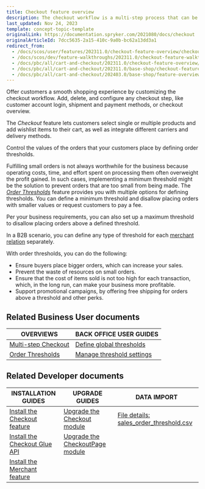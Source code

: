 ```yaml
---
title: Checkout feature overview
description: The checkout workflow is a multi-step process that can be fullly customized to fit your needs.
last_updated: Nov 24, 2023
template: concept-topic-template
originalLink: https://documentation.spryker.com/2021080/docs/checkout
originalArticleId: 7dcc5635-2a15-410c-9a0b-bc62a13dd3a1
redirect_from:
  - /docs/scos/user/features/202311.0/checkout-feature-overview/checkout-feature-overview.html
  - /docs/scos/dev/feature-walkthroughs/202311.0/checkout-feature-walkthrough.html
  - /docs/pbc/all/cart-and-checkout/202311.0/checkout-feature-overview/checkout-feature-overview.html
  - /docs/pbc/all/cart-and-checkout/202311.0/base-shop/checkout-feature-overview/checkout-feature-overview.html
  - /docs/pbc/all/cart-and-checkout/202403.0/base-shop/feature-overviews/checkout-feature-overview/checkout-feature-overview.html
---
```


Offer customers a smooth shopping experience by customizing the checkout workflow. Add, delete, and configure any checkout step, like customer account login, shipment and payment methods, or checkout overview.

The *Checkout* feature lets customers select single or multiple products and add wishlist items to their cart, as well as integrate different carriers and delivery methods.

Control the values of the orders that your customers place by defining order thresholds.

Fulfilling small orders is not always worthwhile for the business because operating costs, time, and effort spent on processing them often overweight the profit gained. In such cases, implementing a minimum threshold might be the solution to prevent orders that are too small from being made. The *[Order Thresholds](/docs/pbc/all/cart-and-checkout/latest/base-shop/feature-overviews/checkout-feature-overview/order-thresholds-overview.html)* feature provides you with multiple options for defining thresholds. You can define a minimum threshold and disallow placing orders with smaller values or request customers to pay a fee.

Per your business requirements, you can also set up a maximum threshold to disallow placing orders above a defined threshold.

In a B2B scenario, you can define any type of threshold for each [merchant relation](/docs/pbc/all/merchant-management/latest/base-shop/merchant-b2b-contracts-and-contract-requests-feature-overview.html) separately.

With order thresholds, you can do the following:

- Ensure buyers place bigger orders, which can increase your sales.
- Prevent the waste of resources on small orders.
- Ensure that the cost of items sold is not too high for each transaction, which, in the long run, can make your business more profitable.
- Support promotional campaigns, by offering free shipping for orders above a threshold and other perks.

## Related Business User documents

| OVERVIEWS                                                                                                                                                       | BACK OFFICE USER GUIDES                                                                                                                          |
|-----------------------------------------------------------------------------------------------------------------------------------------------------------------|--------------------------------------------------------------------------------------------------------------------------------------------------|
| [Multi-step Checkout](/docs/pbc/all/cart-and-checkout/latest/base-shop/feature-overviews/checkout-feature-overview/multi-step-checkout-overview.html) | [Define global thresholds](/docs/pbc/all/cart-and-checkout/latest/base-shop/manage-in-the-back-office/define-global-thresholds.html)   |
| [Order Thresholds](/docs/pbc/all/cart-and-checkout/latest/base-shop/feature-overviews/checkout-feature-overview/order-thresholds-overview.html)                                          | [Manage threshold settings](/docs/pbc/all/cart-and-checkout/latest/base-shop/manage-in-the-back-office/manage-threshold-settings.html) |

## Related Developer documents

| INSTALLATION GUIDES                  | UPGRADE GUIDES                   | DATA IMPORT                                           |
|--------------------|---------------------------|--------------------------------------------------|
| [Install the Checkout feature](/docs/pbc/all/cart-and-checkout/latest/base-shop/install-and-upgrade/install-features/install-the-checkout-feature.html) | [Upgrade the Checkout module](/docs/pbc/all/cart-and-checkout/latest/base-shop/install-and-upgrade/upgrade-modules/upgrade-the-checkout-module.html)         | [File details: sales_order_threshold.csv](/docs/pbc/all/cart-and-checkout/latest/base-shop/import-and-export-data/import-file-details-sales-order-threshold.csv.html) |
|  [Install the Checkout Glue API](/docs/pbc/all/cart-and-checkout/latest/base-shop/install-and-upgrade/install-glue-api/install-the-checkout-glue-api.html)          | [Upgrade the CheckoutPage module](/docs/pbc/all/cart-and-checkout/latest/base-shop/install-and-upgrade/upgrade-modules/upgrade-the-checkoutpage-module.html) |                              |
| [Install the Merchant feature](/docs/pbc/all/merchant-management/latest/base-shop/install-and-upgrade/install-the-merchant-feature.html)      | | |
